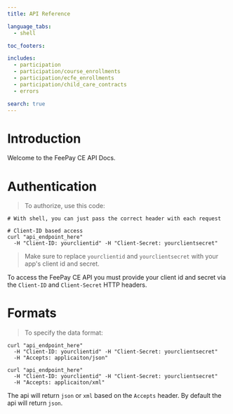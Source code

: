 ```yaml
---
title: API Reference

language_tabs:
  - shell

toc_footers:

includes:
  - participation
  - participation/course_enrollments
  - participation/ecfe_enrollments
  - participation/child_care_contracts
  - errors

search: true
---
```


# Introduction

Welcome to the FeePay CE API Docs.

# Authentication

> To authorize, use this code:

```shell
# With shell, you can just pass the correct header with each request
  
# Client-ID based access
curl "api_endpoint_here"
  -H "Client-ID: yourclientid" -H "Client-Secret: yourclientsecret"
```

> Make sure to replace `yourclientid` and `yourclientsecret` with your app's client id and secret.

To access the FeePay CE API you must provide your client id and secret via the `Client-ID` and `Client-Secret` HTTP headers.

# Formats

> To specify the data format:

```shell
curl "api_endpoint_here"
  -H "Client-ID: yourclientid" -H "Client-Secret: yourclientsecret"
  -H "Accepts: applicaiton/json"
  
curl "api_endpoint_here"
  -H "Client-ID: yourclientid" -H "Client-Secret: yourclientsecret"
  -H "Accepts: applicaiton/xml"  
```

The api will return `json` or `xml` based on the `Accepts` header. By default the api will return `json`.